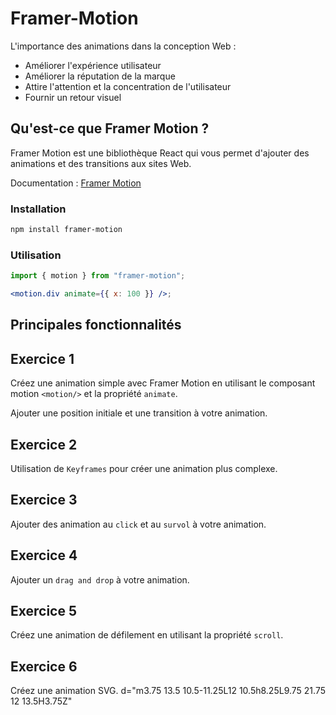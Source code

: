 # Framer-Motion

L'importance des animations dans la conception Web :

- Améliorer l'expérience utilisateur
- Améliorer la réputation de la marque
- Attire l'attention et la concentration de l'utilisateur
- Fournir un retour visuel

## Qu'est-ce que Framer Motion ?

Framer Motion est une bibliothèque React qui vous permet d'ajouter des animations et des transitions aux sites Web.

Documentation : [Framer Motion](https://www.framer.com/api/motion/)

### Installation

```bash
npm install framer-motion
```

### Utilisation

```jsx
import { motion } from "framer-motion";

<motion.div animate={{ x: 100 }} />;
```

## Principales fonctionnalités

## Exercice 1

Créez une animation simple avec Framer Motion en utilisant le composant motion `<motion/>` et la propriété `animate`.

Ajouter une position initiale et une transition à votre animation.

## Exercice 2

Utilisation de `Keyframes` pour créer une animation plus complexe.

## Exercice 3

Ajouter des animation au `click` et au `survol` à votre animation.

## Exercice 4

Ajouter un `drag and drop` à votre animation.

## Exercice 5

Créez une animation de défilement en utilisant la propriété `scroll`.

## Exercice 6

Créez une animation SVG.
 d="m3.75 13.5 10.5-11.25L12 10.5h8.25L9.75 21.75 12 13.5H3.75Z"
